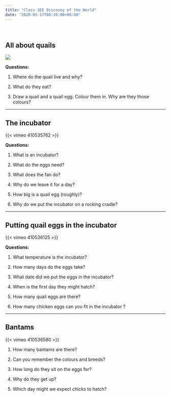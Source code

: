 ```yaml
---
title: "Class 3EE Discovey of the World"
date: "2020-03-17T08:39:00+00:00"
---
```


&nbsp;

## All about quails

[![](/images/quail1.png)](https://vimeo.com/410532375)

**Questions:**

1. Where do the quail live and why?

2. What do they eat?

3. Draw a quail and a quail egg. Colour them in. Why are they those colours?

<hr>

## The incubator

{{< vimeo 410535762 >}}

**Questions:**

1. What is an incubator?

2. What do the eggs need?

3. What does the fan do?

4. Why do we leave it for a day?

5. How big is a quail egg (roughly)?

6. Why do we put the incubator on a rocking cradle?

<hr>

## Putting quail eggs in the incubator 

{{< vimeo 410536125 >}}

**Questions:**

1. What temperature is the incubator?

2. How many days do the eggs take? 

3. What date did we put the eggs in the incubator?

4. When is the first day they might hatch?

5. How many  quail eggs are there?

6. How many chicken eggs can you fit in the incubator ?

<hr>

## Bantams

{{< vimeo 410536580 >}}

1. How many bantams are there?

2. Can you remember the colours and breeds?

3. How long do they sit on the eggs for?

4. Why do they get up?

5. Which day might we expect chicks to hatch?

<br/>
<br/>


 